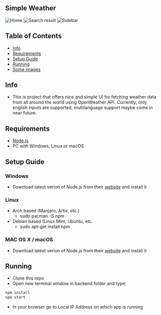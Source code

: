 ## Simple Weather
![Home](https://i.postimg.cc/pdNYsXBJ/Screenshot-from-2022-04-26-15-36-04.png)
![Search result](https://i.postimg.cc/rwRNGt5p/Screenshot-from-2022-04-26-15-34-03.png)
![Sidebar](https://i.postimg.cc/4sdbprfh/Screenshot-from-2022-04-26-15-37-52.png)
## Table of Contents
- [Info](#info)
- [Requirements](#requirements)
- [Setup Guide](#setup-guide)
- [Running](#running)
- [Some images](#some-images)
## Info
 - This is project that offers nice and simple UI for fetching weather data from all around the world using OpenWeather API. Currently, only english inputs are supported, multilanguage support maybe come in near future.

## Requirements
+ [Node.js](https://nodejs.org/en/download/)
+ PC with Windows, Linux or macOS

## Setup Guide
### Windows
 - Download latest verion of Node.js from their [website](https://nodejs.org/en/download/) and install it

### Linux
 - Arch based (Manjaro, Artix, etc.)
   + sudo pacman -S npm
 - Debian based (Linux Mint, Ubuntu, etc.
   + sudo apt-get install npm
### MAC OS X / macOS
 - Download latest verion of Node.js from their [website](https://nodejs.org/en/download/) and install it

## Running
 - Clone this repo
 - Open new terminal window in backend folder and type:
  ```bash
  npm install
  npm start
  ```
 - In your browser go to Local IP Address on which app is running

